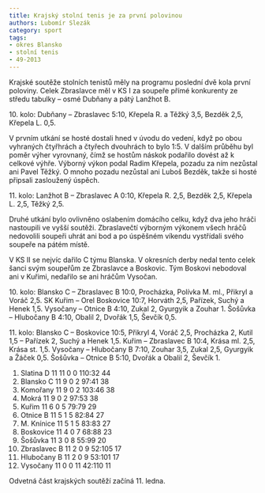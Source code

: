 ```yaml
---
title: Krajský stolní tenis je za první polovinou
authors: Lubomír Slezák
category: sport
tags:
- okres Blansko
- stolní tenis
- 49-2013
---
```


Krajské soutěže stolních tenistů měly na programu poslední dvě kola první poloviny. Celek Zbraslavce měl v KS I za soupeře přímé konkurenty ze středu tabulky – osmé Dubňany a pátý Lanžhot B.

10\. kolo: Dubňany – Zbraslavec 5:10, Křepela R. a Těžký 3,5, Bezděk 2,5, Křepela L. 0,5.

V prvním utkání se hosté dostali hned v úvodu do vedení, když po obou vyhraných čtyřhrách a čtyřech dvouhrách to bylo 1:5. V dalším průběhu byl poměr výher vyrovnaný, čímž se hostům náskok podařilo dovést až k celkové výhře. Výborný výkon podal Radim Křepela, pozadu za ním nezůstal ani Pavel Těžký. O mnoho pozadu nezůstal ani Luboš Bezděk, takže si hosté připsali zasloužený úspěch.

11\. kolo: Lanžhot B – Zbraslavec A 0:10, Křepela R. 2,5, Bezděk 2,5, Křepela L. 2,5, Těžký 2,5.

Druhé utkání bylo ovlivněno oslabením domácího celku, když dva jeho hráči nastoupili ve vyšší soutěži. Zbraslavečtí výborným výkonem všech hráčů nedovolili soupeři uhrát ani bod a po úspěšném víkendu vystřídali svého soupeře na pátém místě.

V KS II se nejvíc dařilo C týmu Blanska. V okresních derby nedal tento celek šanci svým soupeřům ze Zbraslavce a Boskovic. Tým Boskovi nebodoval ani v Kuřimi, nedařilo se ani hráčům Vysočan.

10\. kolo: Blansko C – Zbraslavec B 10:0, Procházka, Polívka M. ml., Přikryl a Voráč 2,5. SK Kuřim – Orel Boskovice 10:7, Horváth 2,5, Pařízek, Suchý a Henek 1,5. Vysočany – Otnice B 4:10, Zukal 2, Gyurgyik a Zouhar 1. Šošůvka – Hlubočany B 4:10, Obalil 2, Dvořák 1,5, Ševčík 0,5.

11\. kolo: Blansko C – Boskovice 10:5, Přikryl 4, Voráč 2,5, Procházka 2, Kutil 1,5 – Pařízek 2, Suchý a Henek 1,5. Kuřim – Zbraslavec B 10:4, Krása ml. 2,5, Krása st. 1,5. Vysočany – Hlubočany B 7:10, Zouhar 3,5, Zukal 2,5, Gyurgyik a Žáček 0,5. Šošůvka – Otnice B 5:10, Dvořák a Obalil 2, Ševčík 1.

1. Slatina D 11 11 0 0 110:32 44 
2. Blansko C 11 9 0 2 97:41 38 
3. Komořany 11 9 0 2 103:46 38 
4. Mokrá 11 9 0 2 97:53 38 
5. Kuřim 11 6 0 5 79:79 29 
6. Otnice B 11 5 1 5 82:84 27 
7. M. Knínice 11 5 1 5 83:83 27 
8. Boskovice 11 4 0 7 68:88 23 
9. Šošůvka 11 3 0 8 55:99 20 
10. Zbraslavec B 11 2 0 9 52:105 17 
11. Hlubočany B 11 2 0 9 53:101 17 
12. Vysočany 11 0 0 11 42:110 11 

Odvetná část krajských soutěží začíná 11. ledna.